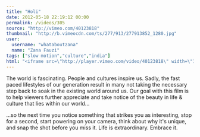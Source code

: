 ```yaml
---
title: "Holi"
date: 2012-05-18 22:19:12 00:00
permalink: /videos/305
source: "http://vimeo.com/40123818"
thumbnail: "http://b.vimeocdn.com/ts/277/913/277913852_1280.jpg"
user:
  username: "whataboutzana"
  name: "Zana Fauzi"
tags: ["slow motion","culture","india"]
html: "<iframe src=\"http://player.vimeo.com/video/40123818\" width=\"1920\" height=\"1080\" frameborder=\"0\" webkitAllowFullScreen mozallowfullscreen allowFullScreen></iframe>"
---
```


The world is fascinating. People and cultures inspire us. Sadly, the fast paced lifestyles of our generation result in many not taking the necessary step back to soak in the existing world around us. Our goal with this film is to help viewers further appreciate and take notice of the beauty in life & culture that lies within our world...

...so the next time you notice something that strikes you as interesting, stop for a second, start powering on your camera, think about why it's unique, and snap the shot before you miss it. Life is extraordinary. Embrace it.